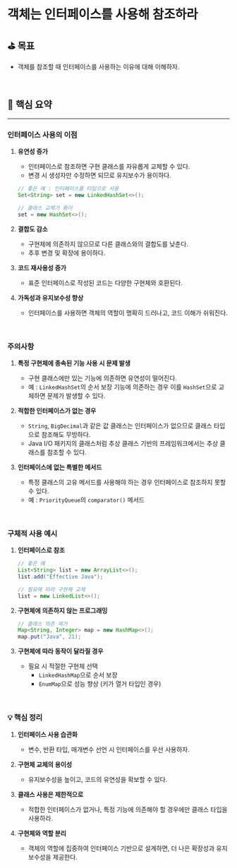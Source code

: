 # 객체는 인터페이스를 사용해 참조하라

## ⛳️ 목표

- 객체를 참조할 때 인터페이스를 사용하는 이유에 대해 이해하자.

<br>

## 📄 핵심 요약

---

### **인터페이스 사용의 이점**

1. **유연성 증가**
    - 인터페이스로 참조하면 구현 클래스를 자유롭게 교체할 수 있다.
    - 변경 시 생성자만 수정하면 되므로 유지보수가 용이하다.

   ```java
   // 좋은 예 : 인터페이스를 타입으로 사용
   Set<String> set = new LinkedHashSet<>();

   // 클래스 교체가 용이
   set = new HashSet<>();
   ```

2. **결합도 감소**
    - 구현체에 의존하지 않으므로 다른 클래스와의 결합도를 낮춘다.
    - 추후 변경 및 확장에 용이하다.

3. **코드 재사용성 증가**
    - 표준 인터페이스로 작성된 코드는 다양한 구현체와 호환된다.

4. **가독성과 유지보수성 향상**
    - 인터페이스를 사용하면 객체의 역할이 명확히 드러나고, 코드 이해가 쉬워진다.

<br>

### **주의사항**

1. **특정 구현체에 종속된 기능 사용 시 문제 발생**
    - 구현 클래스에만 있는 기능에 의존하면 유연성이 떨어진다.
    - 예 : `LinkedHashSet`의 순서 보장 기능에 의존하는 경우 이를 `HashSet`으로 교체하면 문제가 발생할 수 있다.

2. **적합한 인터페이스가 없는 경우**
    - `String`, `BigDecimal`과 같은 값 클래스는 인터페이스가 없으므로 클래스 타입으로 참조해도 무방하다.
    - Java I/O 패키지의 클래스처럼 추상 클래스 기반의 프레임워크에서는 추상 클래스를 참조할 수 있다.

3. **인터페이스에 없는 특별한 메서드**
    - 특정 클래스의 고유 메서드를 사용해야 하는 경우 인터페이스로 참조하지 못할 수 있다.
    - 예 : `PriorityQueue`의 `comparator()` 메서드

<br>

### **구체적 사용 예시**

1. **인터페이스로 참조**
   ```java
   // 좋은 예
   List<String> list = new ArrayList<>();
   list.add("Effective Java");

   // 필요에 따라 구현체 교체
   list = new LinkedList<>();
   ```

2. **구현체에 의존하지 않는 프로그래밍**
   ```java
   // 클래스 의존 제거
   Map<String, Integer> map = new HashMap<>();
   map.put("Java", 21);
   ```

3. **구현체에 따라 동작이 달라질 경우**
    - 필요 시 적절한 구현체 선택
        - `LinkedHashMap`으로 순서 보장
        - `EnumMap`으로 성능 향상 (키가 열거 타입인 경우)

<br>

### 💡 **핵심 정리**

1. **인터페이스 사용 습관화**
    - 변수, 반환 타입, 매개변수 선언 시 인터페이스를 우선 사용하자.

2. **구현체 교체의 용이성**
    - 유지보수성을 높이고, 코드의 유연성을 확보할 수 있다.

3. **클래스 사용은 제한적으로**
    - 적합한 인터페이스가 없거나, 특정 기능에 의존해야 할 경우에만 클래스 타입을 사용하라.

4. **구현체와 역할 분리**
    - 객체의 역할에 집중하여 인터페이스 기반으로 설계하면, 더 나은 확장성과 유지보수성을 제공한다.